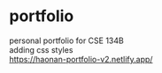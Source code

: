 # portfolio
personal portfolio for CSE 134B  
adding css styles  
https://haonan-portfolio-v2.netlify.app/
